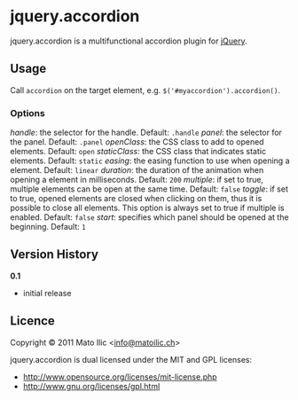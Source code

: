 # jquery.accordion #

jquery.accordion is a multifunctional accordion plugin for [jQuery](http://jquery.com).

## Usage ##

Call `accordion` on the target element, e.g. `$('#myaccordion').accordion()`.

### Options ###

*handle*: the selector for the handle. Default: `.handle`
*panel*: the selector for the panel. Default: `.panel`
*openClass*: the CSS class to add to opened elements. Default: `open`
*staticClass*: the CSS class that indicates static elements. Default: `static`
*easing*: the easing function to use when opening a element. Default: `linear`
*duration*: the duration of the animation when opening a element in milliseconds. Default: `200`
*multiple*: if set to true, multiple elements can be open at the same time. Default: `false`
*toggle*: if set to true, opened elements are closed when clicking on them, thus it is possible to close all elements. This option is always set to true if multiple is enabled. Default: `false`
*start*: specifies which panel should be opened at the beginning. Default: `1`

## Version History ##

**0.1**

* initial release

## Licence ##

Copyright &copy; 2011 Mato Ilic <<info@matoilic.ch>>

jquery.accordion is dual licensed under the MIT and GPL licenses:

* http://www.opensource.org/licenses/mit-license.php 
* http://www.gnu.org/licenses/gpl.html